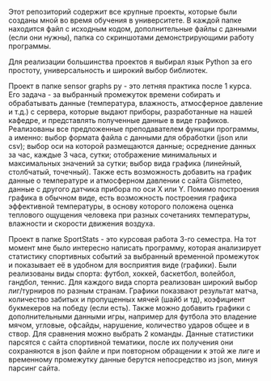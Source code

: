 Этот репозиторий содержит все крупные проекты, которые были созданы мной во время обучения в университете. В каждой папке находится файл с исходным кодом, дополнительные файлы с данными (если они нужны), папка со скриншотами демонстрирующими работу программы.

Для реализации большинства проектов я выбирал язык Python за его простоту, универсальность и широкий выбор библиотек.

Проект в папке sensor graphs py - это летняя практика после 1 курса. Его задача - за выбранный промежуток времени собирать и обрабатывать данные (температура, влажность, атмосферное давление и т.д.) с сервера, которые выдают приборы, разработанные на нашей кафедре, и представлять полученные данные в виде графиков.
Реализованы все предложенные преподавателем функции программы, а именно: выбор формата файла с данными для обработки (json или csv); выбор оси на которой размещаются данные; осреднение данных за час, каждые 3 часа, сутки; отображение минимальных и максимальных значений за сутки; выбор вида графика (линейный, столбчатый, точечный). Также есть возможность добавить на график данные о температуре и атмосферном давлении с сайта Gismeteo, данные с другого датчика прибора по оси X или Y. Помимо построения графика в обычном виде, есть возможность построения графика эффективной температуры, в основу которого положена оценка теплового ощущения человека при разных сочетаниях температуры, влажности и скорости движения воздуха.

Проект в папке SportStats - это курсовая работа 3-го семестра. На тот момент мне было интересно написать программу, которая анализирует статистику спортивных событий за выбранный временной промежуток и показывает её в удобном для восприятия виде (графики). Были реализованы виды спорта: футбол, хоккей, баскетбол, волейбол, гандбол, теннис. Для каждого вида спорта реализован широкий выбор лиг/турниров по разным странам. Графики показвают результат матча, количество забитых и пропущенных мячей (шайб и тд), коэфициент букмекеров на победу (если есть). Также можно добавить графики с дополнительными данными игры, например для футбола это владение мячом, угловые, офсайды, нарушение, количество ударов общее и в створ. Для сравнения можно выбрать 2 команды. Данные статистики парсятся с сайта спортивной тематики, после их получения они сохраняются в json файле и при повторном обращении к этой же лиге и временному промежутку данные берутся непосредство из json, минуя парсинг сайта.
